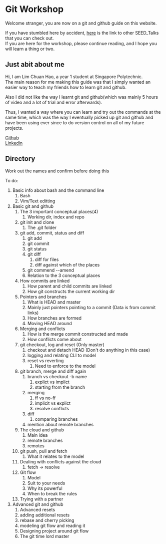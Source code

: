 # Git Workshop

Welcome stranger, you are now on a git and github guide on this website.  

If you have stumbled here by accident, [here]() is the link to other SEED_Talks that you can check out.  
If you are here for the workshop, please continue reading, and I hope you will learn a thing or two.  

## Just abit about me

Hi, I am Lim Chuan Hao, a year 1 student at Singapore Polytechnic.  
The main reason for me making this guide was that I simply wanted an easier way to teach my friends how to learn git and github. 

Also I did not like the way I learnt git and github(which was mainly 5 hours of video and a lot of trial and error afterwards).  

Thus, I wanted a way where you can learn and try out the commands at the same time, which was the way I eventually picked up git and github and have been using ever since to do version control on all of my future projects.

[Github](https://github.com/chuanhao01)  
[Linkedin](https://www.linkedin.com/in/chuanhao01/)

## Directory

Work out the names and confirm before doing this

To do:

1. Basic info about bash and the command line
   1. Bash
   2. Vim/Text editting
2. Basic git and github
   1. The 3 important conceptual places(4)
      1. Working dir, index and repo
   2. git init and clone
      1. The .git folder
   3. git add, commit, status and diff
      1. git add
      2. git commit
      3. git status
      4. git diff
         1. diff for files
         2. diff against which of the places
      5. git commend --amend
      6. Relation to the 3 conceptual places
   4. How commits are linked
      1. How parent and child commits are linked
      2. How git constructs the current working dir
   5. Pointers and branches
      1. What is HEAD and master
      2. Mainly just pointers pointing to a commit (Data is from commit links)
      3. How branches are formed
      4. Moving HEAD around
   6. Merging and conflicts
      1. How is the merge commit constructed and made
      2. How conflicts come about
   7. git checkout, log and reset (Only master)
      1. checkout and detach HEAD (Don't do anything in this case)
      2. logging and relating CLI to model
      3. reset vs reverting
         1. Need to enforce to the model
   8. git branch, merge and diff again
      1. branch vs checkout -b name
         1. explict vs implict
         2. starting from the branch
      2. merging
         1. ff vs no-ff
         2. implicit vs explict
         3. resolve conflicts
      3. diff
         1. comparing branches
      4. mention about remote branches
   9.  The cloud and github
       1.  Main idea
       2.  remote branches
       3.  remotes
   10. git push, pull and fetch
       1.  What it relates to the model
   11. Dealing with conflicts against the cloud
       1.  fetch &rarr; resolve
   12. Git flow
       1.  Model
       2.  Suit to your needs
       3.  Why its powerful
       4.  When to break the rules
   13. Trying with a partner
3. Advanced git and github
   1. Advanced resets
   2. adding additional resets
   3. rebase and cherry picking
   4. modeling git flow and reading it
   5. Designing project around git flow
   6. The git time lord master
